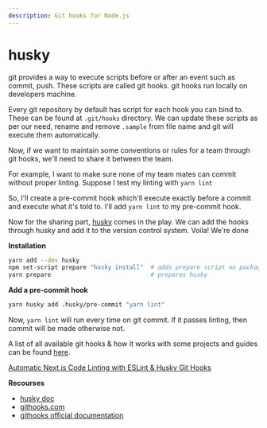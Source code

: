 ```yaml
---
description: Git hooks for Node.js
---
```


# husky

git provides a way to execute scripts before or after an event such as commit, push. These scripts are called git hooks. git hooks run locally on developers machine.

Every git repository by default has script for each hook you can bind to. These can be found at `.git/hooks` directory. We can update these scripts as per our need, rename and remove `.sample` from file name and git will execute them automatically.

Now, if we want to maintain some conventions or rules for a team through git hooks, we'll need to share it between the team.&#x20;

For example, I want to make sure none of my team mates can commit without proper linting. Suppose I test my linting with `yarn lint`

So, I'll create a pre-commit hook which'll execute exactly before a commit and execute what it's told to. I'll add `yarn lint` to my pre-commit hook.

Now for the sharing part, [husky](https://typicode.github.io/husky/#/) comes in the play. We can add the hooks through husky and add it to the version control system. Voila! We're done

**Installation**

```bash
yarn add --dev husky
npm set-script prepare "husky install"  # adds prepare script on package.json
yarn prepare                            # prepares husky
```

**Add a pre-commit hook**

```bash
yarn husky add .husky/pre-commit "yarn lint"
```

Now, `yarn lint` will run every time on git commit. If it passes linting, then commit will be made otherwise not.

A list of all available git hooks & how it works with some projects and guides can be found [here](https://githooks.com/).



[Automatic Next.js Code Linting with ESLint & Husky Git Hooks](https://www.youtube.com/watch?v=2C8WoV--lxs)

**Recourses**&#x20;

* [husky doc](https://typicode.github.io/husky/#/)
* [githooks.com](https://githooks.com/)
* [githooks official documentation](https://git-scm.com/docs/githooks)
